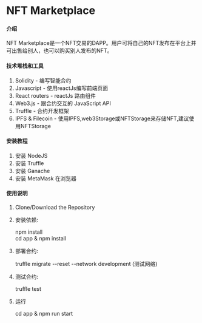# NFT Marketplace

#### 介绍

NFT Marketplace是一个NFT交易的DAPP。用户可将自己的NFT发布在平台上并可出售给别人，也可以购买别人发布的NFT。

#### 技术堆栈和工具

1. Solidity - 编写智能合约
2. Javascript - 使用reactJs编写前端页面
3. React routers - reactJs 路由组件
4. Web3.js - 跟合约交互的 JavaScript API
5. Truffle - 合约开发框架
6. IPFS & Filecoin - 使用IPFS,web3Storage或NFTStorage来存储NFT,建议使用NFTStorage


#### 安装教程

1. 安装 NodeJS
2. 安装 Truffle
3. 安装 Ganache
4. 安装 MetaMask 在浏览器

#### 使用说明

1. Clone/Download the Repository

2. 安装依赖: 

	npm install  
	cd app & npm install

3. 部署合约: 
	
	truffle migrate --reset --network development (测试网络)

4. 测试合约:
	
	truffle test

5. 运行
	
	cd app & npm run start

